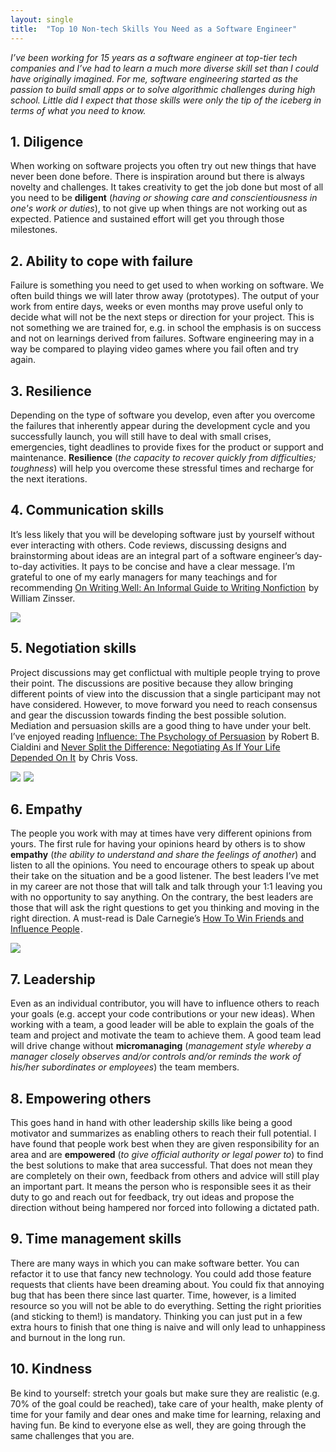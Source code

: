 ```yaml
---
layout: single
title:  "Top 10 Non-tech Skills You Need as a Software Engineer"
---
```


*I’ve been working for 15 years as a software engineer at top-tier tech companies and I’ve had to learn a much more diverse skill set than I could have originally imagined. For me, software engineering started as the passion to build small apps or to solve algorithmic challenges during high school. Little did I expect that those skills were only the tip of the iceberg in terms of what you need to know.*

## 1. Diligence

When working on software projects you often try out new things that have never been done before. There is inspiration around but there is always novelty and challenges. It takes creativity to get the job done but most of all you need to be **diligent** (*having or showing care and conscientiousness in one's work or duties*), to not give up when things are not working out as expected. Patience and sustained effort will get you through those milestones.

## 2. Ability to cope with failure
Failure is something you need to get used to when working on software. We often build things we will later throw away (prototypes). The output of your work from entire days, weeks or even months may prove useful only to decide what will not be the next steps or direction for your project.
This is not something we are trained for, e.g. in school the emphasis is on success and not on learnings derived from failures. Software engineering may in a way be compared to playing video games where you fail often and try again.

## 3. Resilience
Depending on the type of software you develop, even after you overcome the failures that inherently appear during the development cycle and you successfully launch, you will still have to deal with small crises, emergencies, tight deadlines to provide fixes for the product or support and maintenance. **Resilience** (*the capacity to recover quickly from difficulties; toughness*) will help you overcome these stressful times and recharge for the next iterations.

## 4. Communication skills
It’s less likely that you will be developing software just by yourself without ever interacting with others. Code reviews, discussing designs and brainstorming about ideas are an integral part of a software engineer’s day-to-day activities. It pays to be concise and have a clear message. I’m grateful to one of my early managers for many teachings and for recommending <a target="_blank" href="https://www.amazon.com/gp/product/B0090RVGW0/ref=as_li_tl?ie=UTF8&camp=1789&creative=9325&creativeASIN=B0090RVGW0&linkCode=as2&tag=lauracd1-20&linkId=720b1175888c33061e14f0a6e9c30d20">On Writing Well: An Informal Guide to Writing Nonfiction</a><img src="//ir-na.amazon-adsystem.com/e/ir?t=lauracd1-20&l=am2&o=1&a=B0090RVGW0" width="1" height="1" border="0" alt="" style="border:none !important; margin:0px !important;" /> by William Zinsser.

<a target="_blank"  href="https://www.amazon.com/gp/product/B0090RVGW0/ref=as_li_tl?ie=UTF8&camp=1789&creative=9325&creativeASIN=B0090RVGW0&linkCode=as2&tag=lauracd1-20&linkId=1fb0518b4170129e99a2f6afbb989c37"><img border="0" src="//ws-na.amazon-adsystem.com/widgets/q?_encoding=UTF8&MarketPlace=US&ASIN=B0090RVGW0&ServiceVersion=20070822&ID=AsinImage&WS=1&Format=_SL250_&tag=lauracd1-20" ></a><img src="//ir-na.amazon-adsystem.com/e/ir?t=lauracd1-20&l=am2&o=1&a=B0090RVGW0" width="1" height="1" border="0" alt="" style="border:none !important; margin:0px !important;" />


## 5. Negotiation skills

Project discussions may get conflictual with multiple people trying to prove their point. The discussions are positive because they allow bringing different points of view into the discussion that a single participant may not have considered. However, to move forward you need to reach consensus and gear the discussion towards finding the best possible solution. Mediation and persuasion skills are a good thing to have under your belt.
I’ve enjoyed reading <a target="_blank" href="https://www.amazon.com/gp/product/B002BD2UUC/ref=as_li_tl?ie=UTF8&camp=1789&creative=9325&creativeASIN=B002BD2UUC&linkCode=as2&tag=lauracd1-20&linkId=bbf0305a46ae9b7bfe50ec5e62c8826b">Influence: The Psychology of Persuasion</a><img src="//ir-na.amazon-adsystem.com/e/ir?t=lauracd1-20&l=am2&o=1&a=B002BD2UUC" width="1" height="1" border="0" alt="" style="border:none !important; margin:0px !important;" /> by Robert B. Cialdini and <a target="_blank" href="https://www.amazon.com/gp/product/B014DUR7L2/ref=as_li_tl?ie=UTF8&camp=1789&creative=9325&creativeASIN=B014DUR7L2&linkCode=as2&tag=lauracd1-20&linkId=c855b130f083bacd4f30a7783af9cae0">Never Split the Difference: Negotiating As If Your Life Depended On It</a><img src="//ir-na.amazon-adsystem.com/e/ir?t=lauracd1-20&l=am2&o=1&a=B014DUR7L2" width="1" height="1" border="0" alt="" style="border:none !important; margin:0px !important;" /> by Chris Voss.

<a target="_blank"  href="https://www.amazon.com/gp/product/B002BD2UUC/ref=as_li_tl?ie=UTF8&camp=1789&creative=9325&creativeASIN=B002BD2UUC&linkCode=as2&tag=lauracd1-20&linkId=b0b58f845dfbd1f7c100f673c1c4674c"><img border="0" src="//ws-na.amazon-adsystem.com/widgets/q?_encoding=UTF8&MarketPlace=US&ASIN=B002BD2UUC&ServiceVersion=20070822&ID=AsinImage&WS=1&Format=_SL250_&tag=lauracd1-20" ></a><img src="//ir-na.amazon-adsystem.com/e/ir?t=lauracd1-20&l=am2&o=1&a=B002BD2UUC" width="1" height="1" border="0" alt="" style="border:none !important; margin:0px !important;" />
<a target="_blank"  href="https://www.amazon.com/gp/product/B014DUR7L2/ref=as_li_tl?ie=UTF8&camp=1789&creative=9325&creativeASIN=B014DUR7L2&linkCode=as2&tag=lauracd1-20&linkId=0ad729a12352afd8c755321337cac9f6"><img border="0" src="//ws-na.amazon-adsystem.com/widgets/q?_encoding=UTF8&MarketPlace=US&ASIN=B014DUR7L2&ServiceVersion=20070822&ID=AsinImage&WS=1&Format=_SL250_&tag=lauracd1-20" ></a><img src="//ir-na.amazon-adsystem.com/e/ir?t=lauracd1-20&l=am2&o=1&a=B014DUR7L2" width="1" height="1" border="0" alt="" style="border:none !important; margin:0px !important;" />



## 6. Empathy

The people you work with may at times have very different opinions from yours. The first rule for having your opinions heard by others is to show **empathy** (*the ability to understand and share the feelings of another*) and listen to all the opinions. You need to encourage others to speak up about their take on the situation and be a good listener. The best leaders I’ve met in my career are not those that will talk and talk through your 1:1 leaving you with no opportunity to say anything. On the contrary, the best leaders are those that will ask the right questions to get you thinking and moving in the right direction. A must-read is Dale Carnegie’s <a target="_blank" href="https://www.amazon.com/gp/product/B003WEAI4E/ref=as_li_tl?ie=UTF8&camp=1789&creative=9325&creativeASIN=B003WEAI4E&linkCode=as2&tag=lauracd1-20&linkId=8c2b2c6d2926eb1fb81766e031bdd4f8">How To Win Friends and Influence People</a><img src="//ir-na.amazon-adsystem.com/e/ir?t=lauracd1-20&l=am2&o=1&a=B003WEAI4E" width="1" height="1" border="0" alt="" style="border:none !important; margin:0px !important;" />.


<a target="_blank"  href="https://www.amazon.com/gp/product/B003WEAI4E/ref=as_li_tl?ie=UTF8&camp=1789&creative=9325&creativeASIN=B003WEAI4E&linkCode=as2&tag=lauracd1-20&linkId=8e3e64980aeb63d465a100ac9e06ebe3"><img border="0" src="//ws-na.amazon-adsystem.com/widgets/q?_encoding=UTF8&MarketPlace=US&ASIN=B003WEAI4E&ServiceVersion=20070822&ID=AsinImage&WS=1&Format=_SL250_&tag=lauracd1-20" ></a><img src="//ir-na.amazon-adsystem.com/e/ir?t=lauracd1-20&l=am2&o=1&a=B003WEAI4E" width="1" height="1" border="0" alt="" style="border:none !important; margin:0px !important;" />

## 7. Leadership

Even as an individual contributor, you will have to influence others to reach your goals (e.g. accept your code contributions or your new ideas). When working with a team, a good leader will be able to explain the goals of the team and project and motivate the team to achieve them. A good team lead will drive change without **micromanaging** (*management style whereby a manager closely observes and/or controls and/or reminds the work of his/her subordinates or employees*) the team members.

## 8. Empowering others  

This goes hand in hand with other leadership skills like being a good motivator and summarizes as enabling others to reach their full potential. I have found that people work best when they are given responsibility for an area and are **empowered** (*to give official authority or legal power to*) to find the best solutions to make that area successful. That does not mean they are completely on their own, feedback from others and advice will still play an important part. It means the person who is responsible sees it as their duty to go and reach out for feedback, try out ideas and propose the direction without being hampered nor forced into following a dictated path.

## 9. Time management skills

There are many ways in which you can make software better. You can refactor it to use that fancy new technology. You could add those feature requests that clients have been dreaming about. You could fix that annoying bug that has been there since last quarter.
Time, however, is a limited resource so you will not be able to do everything. Setting the right priorities (and sticking to them!) is mandatory. Thinking you can just put in a few extra hours to finish that one thing is naive and will only lead to unhappiness and burnout in the long run.

## 10. Kindness

Be kind to yourself: stretch your goals but make sure they are realistic (e.g. 70% of the goal could be reached), take care of your health, make plenty of time for your family and dear ones and make time for learning, relaxing and having fun. Be kind to everyone else as well, they are going through the same challenges that you are.
